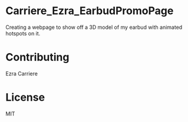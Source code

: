 # Carriere_Ezra_EarbudPromoPage

Creating a webpage to show off a 3D model of my earbud with animated hotspots on it.
# Contributing

Ezra Carriere

# License

MIT
 

